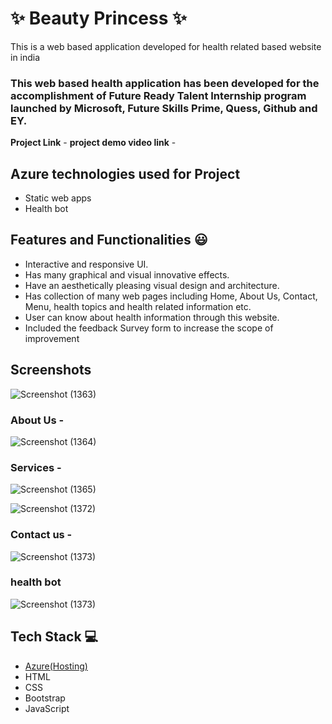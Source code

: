 # 
# ✨  Beauty Princess ✨

This is a web based application developed for health related based website in india

### This web based health application has been developed for the accomplishment of Future Ready Talent Internship program launched by Microsoft, Future Skills Prime, Quess, Github and EY.


**Project Link** -
**project demo video link** - 

## Azure technologies used for Project

- Static web apps
- Health bot

## Features and Functionalities 😃

- Interactive and responsive UI.
- Has many graphical and visual innovative effects.
- Have an aesthetically pleasing visual design and architecture.
- Has collection of many web pages including Home, About Us, Contact, Menu, health topics and health related information etc.
- User can know about health information through this website.
- Included the feedback Survey form to increase the scope of improvement 

## Screenshots
![Screenshot (1363)](https://user-images.githubusercontent.com/118282818/202232024-e7a47ef2-6f5a-4359-a446-4c5d587517cc.png)




   

### About Us -
![Screenshot (1364)](https://user-images.githubusercontent.com/118282818/202232111-f523a7c2-a475-409f-bdae-cf2e71f99bab.png)



### Services -
![Screenshot (1365)](https://user-images.githubusercontent.com/118282818/202232300-858c12b8-fe69-42cf-aa24-1bd4eb0ad79e.png)

![Screenshot (1372)](https://user-images.githubusercontent.com/118282818/202232697-60b409ca-5d4f-4511-9629-e4092bc1bcf6.png)


### Contact us -

![Screenshot (1373)](https://user-images.githubusercontent.com/118282818/202233074-3eb661a2-4f90-4248-a616-a47b53f489aa.png)


### health bot

![Screenshot (1373)](https://user-images.githubusercontent.com/118282818/202233287-7b189712-61c0-4573-8071-06bb4a8cc946.png)



## Tech Stack 💻

- [Azure(Hosting)](https://azure.microsoft.com/en-in/features/azure-portal/)
- HTML
- CSS
- Bootstrap
- JavaScript
